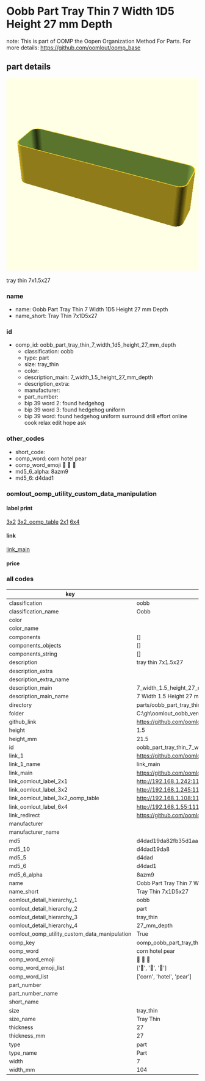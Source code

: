 # Oobb Part Tray Thin 7 Width 1D5 Height 27 mm Depth  

note: This is part of OOMP the Oopen Organization Method For Parts. For more details: https://github.com/oomlout/oomp_base

##  part details
  

[![](3dpr.png)](3dpr.png)

tray thin 7x1.5x27



### name
* name: Oobb Part Tray Thin 7 Width 1D5 Height 27 mm Depth
* name_short: Tray Thin 7x1D5x27 
### id
* oomp_id: oobb_part_tray_thin_7_width_1d5_height_27_mm_depth
  * classification: oobb
  * type: part
  * size: tray_thin
  * color: 
  * description_main: 7_width_1.5_height_27_mm_depth
  * description_extra: 
  * manufacturer: 
  * part_number: 
  * bip 39 word 2: found hedgehog
  * bip 39 word 3: found hedgehog uniform
  * bip 39 word: found hedgehog uniform surround drill effort online cook relax edit hope ask

### other_codes
* short_code: 
* oomp_word: corn hotel pear
* oomp_word_emoji :corn: :hotel: :pear:
* md5_6_alpha: 8azm9
* md5_6: d4dad1






### oomlout_oomp_utility_custom_data_manipulation
#### label print
[3x2](http://192.168.1.245:1112/?label=oomp%208azm9)
[3x2_oomp_table](http://192.168.1.108:1112/?label=oomp%208azm9)
[2x1](http://192.168.1.242:1112/?label=oomp%208azm9)
[6x4](http://192.168.1.55:1112/?label=oomp%208azm9)    

#### link

[link_main](https://github.com/oomlout/oomlout_oobb_version_4_generated_parts/tree/main/navigation_oomp/oobb/part/tray_thin/7_width_1.5_height_27_mm_depth/part)                              

#### price







### all codes 
| key | value |  
| --- | --- |  
| classification | oobb |  
| classification_name | Oobb |  
| color |  |  
| color_name |  |  
| components | [] |  
| components_objects | [] |  
| components_string | [] |  
| description | tray thin 7x1.5x27 |  
| description_extra |  |  
| description_extra_name |  |  
| description_main | 7_width_1.5_height_27_mm_depth |  
| description_main_name | 7 Width 1.5 Height 27 mm Depth |  
| directory | parts/oobb_part_tray_thin_7_width_1d5_height_27_mm_depth |  
| folder | C:\gh\oomlout_oobb_version_4_generated_parts\parts\oobb_part_tray_thin_7_width_1d5_height_27_mm_depth |  
| github_link | https://github.com/oomlout/oomlout_oomp_part_src/tree/main/parts/oobb_part_tray_thin_7_width_1d5_height_27_mm_depth |  
| height | 1.5 |  
| height_mm | 21.5 |  
| id | oobb_part_tray_thin_7_width_1d5_height_27_mm_depth |  
| link_1 | https://github.com/oomlout/oomlout_oobb_version_4_generated_parts/tree/main/navigation_oomp/oobb/part/tray_thin/7_width_1.5_height_27_mm_depth/part |  
| link_1_name | link_main |  
| link_main | https://github.com/oomlout/oomlout_oobb_version_4_generated_parts/tree/main/navigation_oomp/oobb/part/tray_thin/7_width_1.5_height_27_mm_depth/part |  
| link_oomlout_label_2x1 | http://192.168.1.242:1112/?label=oomp%208azm9 |  
| link_oomlout_label_3x2 | http://192.168.1.245:1112/?label=oomp%208azm9 |  
| link_oomlout_label_3x2_oomp_table | http://192.168.1.108:1112/?label=oomp%208azm9 |  
| link_oomlout_label_6x4 | http://192.168.1.55:1112/?label=oomp%208azm9 |  
| link_redirect | https://github.com/oomlout/oomlout_oobb_version_4_generated_parts/tree/main/parts/oobb_tray_thin_07_1d5_27 |  
| manufacturer |  |  
| manufacturer_name |  |  
| md5 | d4dad19da82fb35d1aa17da9dadaa2e1 |  
| md5_10 | d4dad19da8 |  
| md5_5 | d4dad |  
| md5_6 | d4dad1 |  
| md5_6_alpha | 8azm9 |  
| name | Oobb Part Tray Thin 7 Width 1D5 Height 27 mm Depth |  
| name_short | Tray Thin 7x1D5x27  |  
| oomlout_detail_hierarchy_1 | oobb |  
| oomlout_detail_hierarchy_2 | part |  
| oomlout_detail_hierarchy_3 | tray_thin |  
| oomlout_detail_hierarchy_4 | 27_mm_depth |  
| oomlout_oomp_utility_custom_data_manipulation | True |  
| oomp_key | oomp_oobb_part_tray_thin_7_width_1d5_height_27_mm_depth |  
| oomp_word | corn hotel pear |  
| oomp_word_emoji | :corn: :hotel: :pear: |  
| oomp_word_emoji_list | [':corn:', ':hotel:', ':pear:'] |  
| oomp_word_list | ['corn', 'hotel', 'pear'] |  
| part_number |  |  
| part_number_name |  |  
| short_name |  |  
| size | tray_thin |  
| size_name | Tray Thin |  
| thickness | 27 |  
| thickness_mm | 27 |  
| type | part |  
| type_name | Part |  
| width | 7 |  
| width_mm | 104 |  
